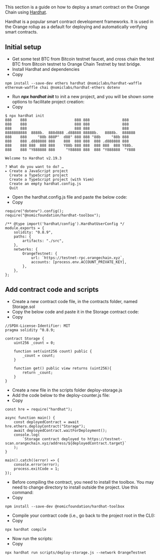 This section is a guide on how to deploy a smart contract on the Orange Chain using [Hardhat](https://hardhat.org/).

Hardhat is a popular smart contract development frameworks. It is used in the Orange rollup as a default for deploying and automatically verifying smart contracts.

## Initial setup

- Get some test BTC from Bitcoin testnet faucet, and cross chain the test BTC from Bitcoin testnet to Orange Chain Testnet by test bridge.
- Install Hardhat and dependencies
- Copy

```Plaintext
npm install --save-dev ethers hardhat @nomiclabs/hardhat-waffle ethereum-waffle chai @nomiclabs/hardhat-ethers dotenv
```

- Run ***npx hardhat init*** to init a new project, and you will be shown some options to facilitate project creation:
- Copy

```Plaintext
$ npx hardhat init
888    888                      888 888               888
888    888                      888 888               888
888    888                      888 888               888
8888888888  8888b.  888d888 .d88888 88888b.   8888b.  888888
888    888     "88b 888P"  d88" 888 888 "88b     "88b 888
888    888 .d888888 888    888  888 888  888 .d888888 888
888    888 888  888 888    Y88b 888 888  888 888  888 Y88b.
888    888 "Y888888 888     "Y88888 888  888 "Y888888  "Y888

Welcome to Hardhat v2.19.3

? What do you want to do? …
▸ Create a JavaScript project
  Create a TypeScript project
  Create a TypeScript project (with Viem)
  Create an empty hardhat.config.js
  Quit
```

- Open the hardhat.config.js file and paste the below code:
- Copy

```Plaintext
require("dotenv").config();
require("@nomicfoundation/hardhat-toolbox");

/** @type import('hardhat/config').HardhatUserConfig */
module.exports = {
    solidity: "0.8.9",
    paths: {
        artifacts: "./src",
    },
    networks: {
        OrangeTestnet: {
            url: `https://testnet-rpc.orangechain.xyz`,
            accounts: [process.env.ACCOUNT_PRIVATE_KEY],
        },
    },
};    
```

## Add contract code and scripts

- Create a new contract code file, in the contracts folder, named Storage.sol
- Copy the below code and paste it in the Storage contract code:
- Copy

```Plaintext
//SPDX-License-Identifier: MIT
pragma solidity ^0.8.9;

contract Storage {
    uint256 _count = 0;

    function set(uint256 count) public {
        _count = count;
    }

    function get() public view returns (uint256){
        return _count;
    }
}
```

- Create a new file in the scripts folder deploy-storage.js
- Add the code below to the deploy-counter.js file:
- Copy

```Plaintext
const hre = require("hardhat");

async function main() {
    const deployedContract = await hre.ethers.deployContract("Storage");
    await deployedContract.waitForDeployment();
    console.log(
        `Storage contract deployed to https://testnet-scan.orangechain.xyz/address/${deployedContract.target}`
    );
}

main().catch((error) => {
    console.error(error);
    process.exitCode = 1;
});
```

- Before compiling the contract, you need to install the toolbox. You may need to change directory to install outside the project. Use this command:
- Copy

```Plaintext
npm install --save-dev @nomicfoundation/hardhat-toolbox
```

- Compile your contract code (i.e., go back to the project root in the CLI):
- Copy

```Plaintext
npx hardhat compile
```

- Now run the scripts:
- Copy

```Plaintext
npx hardhat run scripts/deploy-storage.js --network OrangeTestnet
```